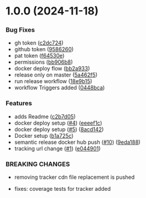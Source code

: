 # 1.0.0 (2024-11-18)

### Bug Fixes

- gh token ([c2dc724](https://github.com/KeptCodes/StatStream/commit/c2dc724c45bfd8f6568695abae60ebf63a9fbc9c))
- github token ([9586260](https://github.com/KeptCodes/StatStream/commit/9586260d2fb3ce717e623679bfbf126ffec9597a))
- pat token ([f64530e](https://github.com/KeptCodes/StatStream/commit/f64530e8071cc0cd4333de0a2547d5227af98423))
- permissions ([bb906b8](https://github.com/KeptCodes/StatStream/commit/bb906b8abd107b52f6efe565aac8df68cac648eb))
- docker deploy flow ([bb2a933](https://github.com/KeptCodes/StatStream/commit/bb2a933d8b32ac02f20d301a940a8a60913ff29a))
- release only on master ([5a462f5](https://github.com/KeptCodes/StatStream/commit/5a462f5820628bc1ecadf55d94e0b783f54bba8b))
- run release workflow ([18e9b15](https://github.com/KeptCodes/StatStream/commit/18e9b1523d7816fd7c53558cc4d93b3e41135c1c))
- workflow Triggers added ([0448bca](https://github.com/KeptCodes/StatStream/commit/0448bca476ae2a91f4383d6fc262794f6abc6347))

### Features

- adds Readme ([c2b7d05](https://github.com/KeptCodes/StatStream/commit/c2b7d05da00b15ec6f4322e74fe155ccd26a9382))
- docker deploy setup ([#4](https://github.com/KeptCodes/StatStream/issues/4)) ([eeeef1c](https://github.com/KeptCodes/StatStream/commit/eeeef1c2f2267ae371764533d74fdb13b1c917b2))
- docker deploy setup ([#5](https://github.com/KeptCodes/StatStream/issues/5)) ([8acd142](https://github.com/KeptCodes/StatStream/commit/8acd14290f5384c19c6316ddec4961fa95cde77a))
- Docker setup ([b1a725c](https://github.com/KeptCodes/StatStream/commit/b1a725c6d8149e8319a8c45ffdb167e49a2edd19))
- semantic release docker hub push ([#10](https://github.com/KeptCodes/StatStream/issues/10)) ([9eda188](https://github.com/KeptCodes/StatStream/commit/9eda188781e6482c40f6ff1e8b7da0be4a24b6ba))
- tracking url change ([#1](https://github.com/KeptCodes/StatStream/issues/1)) ([e044901](https://github.com/KeptCodes/StatStream/commit/e04490131bbdae1605cdcf5f62368e9073f33d61))

### BREAKING CHANGES

- removing tracker cdn file replacement is pushed

- fixes: coverage tests for tracker added
